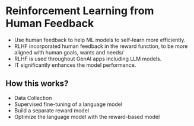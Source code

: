 # Reinforcement Learning from Human Feedback
- Use human feedback to help ML models to self-learn more efficiently.
- RLHF incorporated human feedback in the reward function, to be more aligned with human goals, wants and needs/
- RLHF is used throughout GenAI apps including LLM models.
- IT significantly enhances the model performance.

## How this works?
- Data Collection
- Supervised fine-tuning of a language model
- Build a separate reward model
- Optimize the language model with the reward-based model